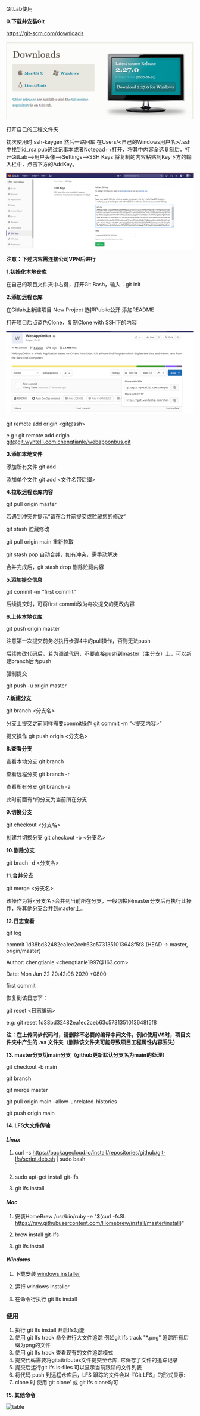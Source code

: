 GitLab使用

**0.下载并安装Git**

<https://git-scm.com/downloads>

![手机屏幕截图 描述已自动生成](media/62ae75dfd65b9b4a6024f544b2c71ec6.tmp)

打开自己的工程文件夹

初次使用时 ssh-keygen 然后一路回车
在Users/\<自己的Windows用户名\>/.ssh中找到id_rsa.pub通过记事本或者Notepad++打开，将其中内容全选复制后，打开GitLab--\>用户头像--\>Settings--\>SSH
Keys 将复制的内容粘贴到Key下方的输入栏中，点击下方的AddKey。

![](media/1ff1986f49c5901da166d5e867660170.png)

**注意：下述内容需连接公司VPN后进行**

**1.初始化本地仓库**

在自己的项目文件夹中右键，打开Git Bash，输入：git init

**2.添加远程仓库**

在Gitlab上新建项目 New Project 选择Public公开 添加README

打开项目后点蓝色Clone，复制Clone with SSH下的内容

![](media/166fdfb1723bc0a10f44f2ef58d6d87c.tmp)

git remote add origin \<git\@ssh\>

e.g : git remote add origin
[git\@git.wyntelli.com:chengtianle/webapponbus.git](git@git.wyntelli.com:chengtianle/webapponbus.git)

**3.添加本地文件**

添加所有文件 git add .

添加单个文件 git add \<文件名带后缀\>

**4.拉取远程仓库内容**

git pull origin master

若遇到冲突并提示“请在合并前提交或贮藏您的修改“

git stash 贮藏修改

git pull origin main 重新拉取

git stash pop 自动合并，如有冲突，需手动解决

合并完成后，git stash drop 删除贮藏内容

**5.添加提交信息**

git commit -m “first commit”

后续提交时，可将first commit改为每次提交的更改内容

**6.上传本地仓库**

git push origin master

注意第一次提交前务必执行步骤4中的pull操作，否则无法push

后续修改代码后，若为调试代码，不要直接push到master（主分支）上，可以新建branch后再push

强制提交

git push -u origin master

**7.新建分支**

git branch \<分支名\>

分支上提交之前同样需要commit操作 git commit -m “\<提交内容\>”

提交操作 git push origin \<分支名\>

**8.查看分支**

查看本地分支 git branch

查看远程分支 git branch -r

查看所有分支 git branch -a

此时前面有\*的分支为当前所在分支

**9.切换分支**

git checkout \<分支名\>

创建并切换分支 git checkout -b \<分支名\>

**10.删除分支**

git brach -d \<分支名\>

**11.合并分支**

git merge \<分支名\>

该操作为将\<分支名\>合并到当前所在分支，一般切换回master分支后再执行此操作，将其他分支合并到master上。

**12.日志查看**

git log

commit 1d38bd32482ea1ec2ceb63c5731351013648f5f8 (HEAD -\> master, origin/master)

Author: chengtianle \<chengtianle1997\@163.com\>

Date: Mon Jun 22 20:42:08 2020 +0800

first commit

恢复到该日志下：

git reset \<日志编码\>

e.g: git reset 1d38bd32482ea1ec2ceb63c5731351013648f5f8

**注：在上传同步代码时，请删除不必要的编译中间文件，例如使用VS时，项目文件夹中产生的
.vs 文件夹（删除该文件夹可能导致项目工程属性内容丢失）**

**13. master分支切main分支（github更新默认分支名为main的处理）**

git checkout -b main

git branch

git merge master

git pull origin main –allow-unrelated-histories

git push origin main

**14. LFS大文件传输**

#### *Linux*

1.  curl -s
    https://packagecloud.io/install/repositories/github/git-lfs/script.deb.sh \|
    sudo bash  
    \`

2.  sudo apt-get install git-lfs

3.  git lfs install

#### *Mac*

1.  安装HomeBrew /usr/bin/ruby -e "\$(curl -fsSL
    https://raw.githubusercontent.com/Homebrew/install/master/install)"

2.  brew install git-lfs

3.  git lfs install

#### *Windows*

1.  下载安装 [windows
    installer](https://link.jianshu.com?t=https%3A%2F%2Fgithub.com%2Fgithub%2Fgit-lfs%2Freleases)

2.  运行 windows installer

3.  在命令行执行 git lfs install

### 使用

1.  执行 git lfs install 开启lfs功能
2.  使用 git lfs track 命令进行大文件追踪 例如git lfs track "\*.png"
    追踪所有后缀为png的文件
3.  使用 git lfs track 查看现有的文件追踪模式
4.  提交代码需要将gitattributes文件提交至仓库. 它保存了文件的追踪记录
5.  提交后运行git lfs ls-files 可以显示当前跟踪的文件列表
6.  将代码 push 到远程仓库后，LFS 跟踪的文件会以『Git LFS』的形式显示:
7.  clone 时 使用'git clone' 或 git lfs clone均可

**15. 其他命令**

![table](C:\Users\cheng\Desktop\Github_Helper\table.jpg)